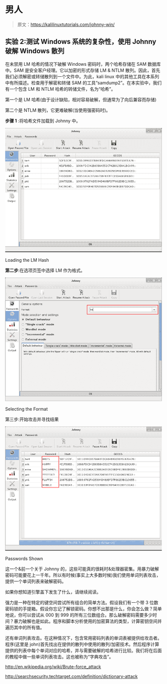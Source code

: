 # 男人

> 原文：<https://kalilinuxtutorials.com/johnny-win/>

## 实验 2:测试 Windows 系统的复杂性，使用 Johnny 破解 Windows 散列

在未禁用 LM 哈希的情况下破解 Windows 密码时，两个哈希存储在 SAM 数据库中。SAM 是安全客户经理。它以加密的形式存储 LM & NTLM 散列。因此，首先我们必须解密或转储散列到一个文件中。为此，kali linux 中的其他工具在本系列中有所描述。检查用于解密和转储 SAM 的工具“samdump2”。在本实验中，我们有一个包含 LM 和 NTLM 哈希的转储文件，名为“哈希”。

第一个是 LM 哈希(由于设计缺陷，相对容易破解，但通常为了向后兼容而存储)

第二个是 NTLM 散列，它更难破解(当使用强密码时)。

**步骤 1** :将哈希文件加载到 Johnny 中。

[![johnny](img//eace04ec184a778a02d704e5db4314a9.png)](http://kalilinuxtutorials.com/?attachment_id=173)

Loading the LM Hash

**第二步**:在选项页签中选择 LM 作为格式。

[![johnny](img//101019b3675487773a4396d749c7abf8.png)](http://kalilinuxtutorials.com/?attachment_id=174)

Selecting the Format

第三步:开始攻击并寻找结果

[![johnny](img//02530ce915d919683525c3d78cc361c9.png)](http://kalilinuxtutorials.com/?attachment_id=175)

Passwords Shown

这一个&前一个关于 Johnny 的，这些可能真的很耗时&处理器密集。用暴力破解密码可能要花上一千年。所以有时候(事实上大多数时候)我们使用单词列表攻击，提供一个单词列表来破解密码。

如果你想知道引擎盖下发生了什么，请继续阅读。

强力是一种在特定的键空间尝试所有组合的简单方法。假设我们有一个带 3 位数密码锁的手提箱。假设你忘记了解锁密码。你想不出那是什么，你会怎么做？简单地说，你可以尝试从 000 到 999 的所有三位数组合。那么破解密码需要多少时间？暴力破解也是如此。程序和脚本分析使用的加密算法的类型，计算密钥空间并遍历其中的所有值。

还有单词列表攻击。在这种情况下，包含常用密码列表的单词表被提供给攻击者。程序(这里是 john)首先找出在提供的散列中使用的散列/加密技术。然后程序计算提供的列表中每个单词对应的哈希，并与需要破解的哈希进行比较。我们将在后面的教程中做一些单词列表攻击。这也被称为“字典攻击”。

http://en.wikipedia.org/wiki/Brute-force_attack

http://searchsecurity.techtarget.com/definition/dictionary-attack